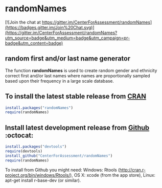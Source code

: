 randomNames
===========

[![Join the chat at https://gitter.im/CenterForAssessment/randomNames](https://badges.gitter.im/Join%20Chat.svg)](https://gitter.im/CenterForAssessment/randomNames?utm_source=badge&utm_medium=badge&utm_campaign=pr-badge&utm_content=badge)

random first and/or last name generator
---------------------------------------

The function **randomNames** is used to create random gender and ethnicity correct first and/or last names where names are proportionally sampled based upon their 
frequency in a large scale database.

To install the latest stable release from [CRAN](http://cran.r-project.org/package=randomNames)
---------------------------

```R
install.packages("randomNames")
require(randomNames)
```


Install latest development release from [Github](https://github.com/CenterForAssessment/randomNames/) :octocat:
----------------------------------------------

```R
install.packages("devtools")
require(devtools)
install_github("CenterForAssessment/randomNames")
require(randomNames)
```

To install from Github you might need: Windows: Rtools (http://cran.r-project.org/bin/windows/Rtools/), OS X: xcode (from the app store),
Linux: apt-get install r-base-dev (or similar).
